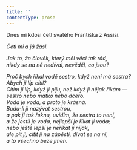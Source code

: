 ```yaml
---
title: ''
contentType: prose
---
```


<section>

Dnes mi kdosi četl svatého Františka z Assisi.

_Četl mi a já žasl._

</section>

<section>

_Jak to, že člověk, který měl věci tak rád,  
nikdy se na ně nedíval, nevěděl, co jsou?_

</section>

<section>

_Proč bych říkal vodě sestro, když není má sestra?  
Abych ji líp cítil?  
Cítím ji líp, když ji piju, než když jí nějak říkám —  
sestro nebo matko nebo dcero.  
Voda je voda, a proto je krásná.  
Budu-li ji nazývat sestrou,  
a pak jí tak řeknu, uvidím, že sestra to není,  
a že jestli je voda, nejlepší je říkat jí voda;  
nebo ještě lepší je neříkat jí nijak,  
ale pít ji, cítit ji na zápěstí, dívat se na ni,  
a to všechno beze jmen._

</section>
